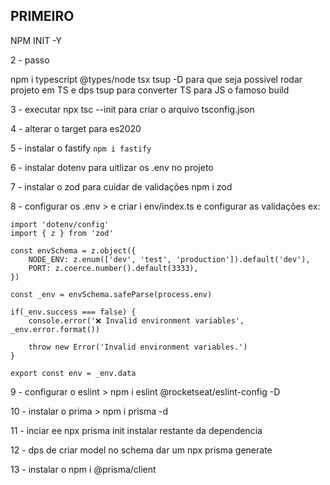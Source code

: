 ## PRIMEIRO

NPM INIT -Y

2 - passo

 npm i typescript @types/node tsx tsup -D  para que seja possivel rodar projeto em TS e dps tsup para  converter TS para JS o famoso build

 3 - executar npx tsc --init para criar o arquivo tsconfig.json

 4 - alterar o target para es2020

 5 - instalar o fastify `npm i fastify`

 6 - instalar dotenv para uitlizar os .env no projeto

 7 - instalar o zod para cuidar de validações npm i zod

 8 - configurar os .env > e criar i env/index.ts e configurar as validações ex:

    import 'dotenv/config'
    import { z } from 'zod'

    const envSchema = z.object({
        NODE_ENV: z.enum(['dev', 'test', 'production']).default('dev'),
        PORT: z.coerce.number().default(3333),
    })

    const _env = envSchema.safeParse(process.env)

    if(_env.success === false) {
        console.error('❌ Invalid environment variables', _env.error.format())

        throw new Error('Invalid environment variables.')
    }

    export const env = _env.data



 9 - configurar o eslint > npm i eslint @rocketseat/eslint-config -D


 10 - instalar o prima > npm i prisma -d

 11 - inciar ee npx prisma init instalar restante da dependencia 

 12 - dps de criar model no schema dar um npx prisma generate

 13 - instalar o npm i @prisma/client

